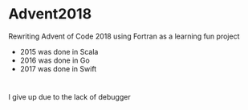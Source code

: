 # Advent2018

Rewriting Advent of Code 2018 using Fortran as a learning fun project

- 2015 was done in Scala
- 2016 was done in Go
- 2017 was done in Swift

#

I give up due to the lack of debugger
